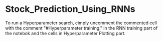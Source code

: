 # Stock_Prediction_Using_RNNs
To run a Hyperparameter search, cimply uncomment the commented cell with the comment "#Hyperparameter training."
in the RNN training part of the notebok and the cells in Hyperparameter Plotting part.
